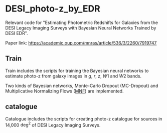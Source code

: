 # DESI_photo-z_by_EDR

Relevant code for "Estimating Photometric Redshifts for Galaxies from the DESI Legacy Imaging Surveys with Bayesian Neural Networks Trained by DESI EDR".

Paper link: https://academic.oup.com/mnras/article/536/3/2260/7919747

## Train

Train includes the scripts for training the Bayesian neural networks to estimate photo-z from galaxy images in $g$, $r$, $z$, $W1$ and $W2$ bands. 

Two kinds of Bayesian networks, Monte-Carlo Dropout (MC-Dropout) and Multiplicative Normalizing Flows ([MNF](https://github.com/janosh/tf-mnf)) are implemented.

## catalogue

Catalogue includes the scripts for creating photo-z catalogue for sources in 14,000 $\deg^2$ of DESI Legacy Imaging Surveys. 